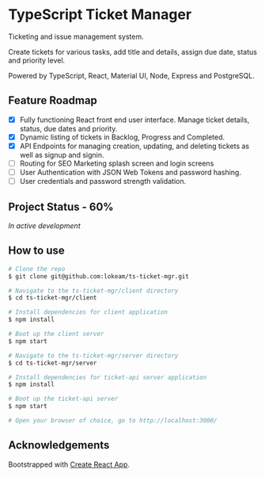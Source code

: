 # TypeScript Ticket Manager
Ticketing and issue management system.

Create tickets for various tasks, add title and details, assign due date, status and priority level.

Powered by TypeScript, React, Material UI, Node, Express and PostgreSQL.

## Feature Roadmap
- [X] Fully functioning React front end user interface. Manage ticket details, status, due dates and priority.
- [X] Dynamic listing of tickets in Backlog, Progress and Completed.
- [X] API Endpoints for managing creation, updating, and deleting tickets as well as signup and signin.
- [ ] Routing for SEO Marketing splash screen and login screens
- [ ] User Authentication with JSON Web Tokens and password hashing.
- [ ] User credentials and password strength validation.

## Project Status - 60%
_In active development_

## How to use
```bash
# Clone the repo
$ git clone git@github.com:lokeam/ts-ticket-mgr.git

# Navigate to the ts-ticket-mgr/client directory
$ cd ts-ticket-mgr/client

# Install dependencies for client application
$ npm install

# Boot up the client server
$ npm start

# Navigate to the ts-ticket-mgr/server directory
$ cd ts-ticket-mgr/server

# Install dependencies for ticket-api server application
$ npm install

# Boot up the ticket-api server
$ npm start

# Open your browser of choice, go to http://localhost:3000/
```

## Acknowledgements
Bootstrapped with [Create React App](https://github.com/facebook/create-react-app).